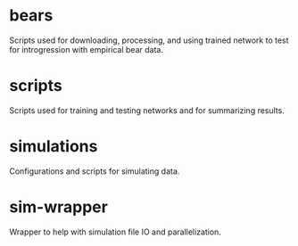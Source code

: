 # bears
Scripts used for downloading, processing, and using trained network to test for introgression with empirical bear data.

# scripts
Scripts used for training and testing networks and for summarizing results. 

# simulations
Configurations and scripts for simulating data.

# sim-wrapper
Wrapper to help with simulation file IO and parallelization.

